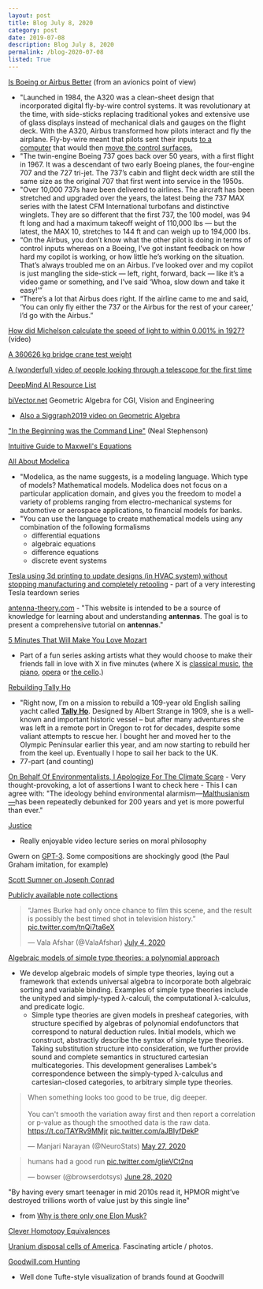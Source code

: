 ```yaml
---
layout: post
title: Blog July 8, 2020
category: post
date: 2019-07-08
description: Blog July 8, 2020
permalink: /blog-2020-07-08
listed: True
---
```


[Is Boeing or Airbus Better](https://thepointsguy.com/news/is-boeing-or-airbus-better-we-asked-an-airline-pilot/) (from an avionics point of view)
  - "Launched in 1984, the A320 was a clean-sheet design that incorporated digital fly-by-wire control systems. It was revolutionary at the time, with side-sticks replacing traditional yokes and extensive use of glass displays instead of mechanical dials and gauges on the flight deck. With the A320, Airbus transformed how pilots interact and fly the airplane. Fly-by-wire meant that pilots sent their inputs [to a computer](https://www.usatoday.com/story/travel/columnist/cox/2014/03/30/fly-by-wire-cockpit-controls/7026935/) that would then [move the control surfaces.](https://thepointsguy.com/news/how-airplane-wings-work/)
  - "The twin-engine Boeing 737 goes back over 50 years, with a first flight in 1967. It was a descendant of two early Boeing planes, the four-engine 707 and the 727 tri-jet. The 737’s cabin and flight deck width are still the same size as the original 707 that first went into service in the 1950s.
  - "Over 10,000 737s have been delivered to airlines. The aircraft has been stretched and upgraded over the years, the latest being the 737 MAX series with the latest CFM International turbofans and distinctive winglets. They are so different that the first 737, the 100 model, was 94 ft long and had a maximum takeoff weight of 110,000 lbs — but the latest, the MAX 10, stretches to 144 ft and can weigh up to 194,000 lbs.
  - “On the Airbus, you don’t know what the other pilot is doing in terms of control inputs whereas on a Boeing, I’ve got instant feedback on how hard my copilot is working, or how little he’s working on the situation. That’s always troubled me on an Airbus. I’ve looked over and my copilot is just mangling the side-stick — left, right, forward, back — like it’s a video game or something, and I’ve said ‘Whoa, slow down and take it easy!’”
  - “There’s a lot that Airbus does right. If the airline came to me and said, ‘You can only fly either the 737 or the Airbus for the rest of your career,’ I’d go with the Airbus.”

[How did Michelson calculate the speed of light to within 0.001% in 1927?](https://www.youtube.com/watch?v=I_RG7R15eCM) (video)

[A 360626 kg bridge crane test weight](https://www.reddit.com/r/Skookum/comments/gj3kbu/oh_i_almost_forgot_we_now_have_to_calibrate_the/?mc_cid=bd7064cafa&mc_eid=14c8a61759)

[A (wonderful) video of people looking through a telescope for the first time](https://vimeo.com/259818647)

[DeepMind AI Resource List](https://storage.googleapis.com/deepmind-media/research/New_AtHomeWithAI%20resources.pdf)

[biVector.net](https://bivector.net/index.html) Geometric Algebra for CGI, Vision and Engineering
  - [Also a Siggraph2019 video on Geometric Algebra](https://www.youtube.com/watch?v=tX4H_ctggYo&feature=youtu.be)

["In the Beginning was the Command Line"](http://cristal.inria.fr/~weis/info/commandline.html) (Neal Stephenson)

[Intuitive Guide to Maxwell's Equations](https://github.com/photonlines/Intuitive-Guide-to-Maxwells-Equations)

[All About Modelica](https://marcobonvini.com/modelica/2020/06/29/all-about-modelica.html)
  - "Modelica, as the name suggests, is a modeling language. Which type of models? Mathematical models. Modelica does not focus on a particular application domain, and gives you the freedom to model a variety of problems ranging from electro-mechanical systems for automotive or aerospace applications, to financial models for banks.
  - "You can use the language to create mathematical models using any combination of the following formalisms
    * differential equations
    * algebraic equations
    * difference equations
    * discrete event systems

[Tesla using 3d printing to update designs (in HVAC system) without stopping manufacturing and completely retooling](https://www.youtube.com/watch?v=FBnXgsiynPk&feature=youtu.be&t=451)
    - part of a very interesting Tesla teardown series

[antenna-theory.com](http://www.antenna-theory.com/)
    - "This website is intended to be a source of knowledge for learning about and understanding **antennas**. The goal is to present a comprehensive tutorial on **antennas**."

[5 Minutes That Will Make You Love Mozart](https://www.nytimes.com/2020/07/01/arts/music/classical-music-mozart.html)
  - Part of a fun series asking artists what they would choose to make their friends fall in love with X in five minutes (where X is [classical music](https://www.nytimes.com/2018/09/06/arts/music/5-minutes-that-will-make-you-love-classical-music.html), [the piano](https://www.nytimes.com/2019/04/19/arts/music/classical-music-piano.html), [opera](https://www.nytimes.com/2020/04/28/arts/music/classical-music-opera.html) or [the cello](https://www.nytimes.com/2020/06/03/arts/music/five-minutes-classical-music-cello.html).)

[Rebuilding Tally Ho](https://www.youtube.com/playlist?list=PLB00JHoTw1TeX82Qw8hoFLRJI89Us_jMw)
  - "Right now, I’m on a mission to rebuild a 109-year old English sailing yacht called [__Tally Ho__](https://sampsonboat.co.uk/tally-ho-will-sail-again/). Designed by Albert Strange in 1909, she is a well-known and important historic vessel – but after many adventures she was left in a remote port in Oregon to rot for decades, despite some valiant attempts to rescue her. I bought her and moved her to the Olympic Peninsular earlier this year, and am now starting to rebuild her from the keel up. Eventually I hope to sail her back to the UK.
  - 77-part (and counting)

[On Behalf Of Environmentalists, I Apologize For The Climate Scare](https://quillette.com/2020/06/30/on-behalf-of-environmentalists-i-apologize-for-the-climate-scare/)
    - Very thought-provoking, a lot of assertions I want to check here
    - This I can agree with: "The ideology behind environmental alarmism—[Malthusianism—](https://quillette.com/2019/10/05/channelling-the-malthusian-roots-of-climate-extremism/)has been repeatedly debunked for 200 years and yet is more powerful than ever."

[Justice](http://justiceharvard.org/)
  - Really enjoyable video lecture series on moral philosophy

Gwern on [GPT-3](https://www.gwern.net/GPT-3). Some compositions are shockingly good (the Paul Graham imitation, for example)

[Scott Sumner on Joseph Conrad](https://www.themoneyillusion.com/what-ive-been-reading-2/)

[Publicly available note collections](https://github.com/MaggieAppleton/digital-gardeners)

<blockquote class="twitter-tweet"><p lang="en" dir="ltr">“James Burke had only once chance to film this scene, and the result is possibly the best timed shot in television history.” <a href="https://t.co/tnQi7ta6eX">pic.twitter.com/tnQi7ta6eX</a></p>&mdash; Vala Afshar (@ValaAfshar) <a href="https://twitter.com/ValaAfshar/status/1279219989468401664?ref_src=twsrc%5Etfw">July 4, 2020</a></blockquote> <script async src="https://platform.twitter.com/widgets.js" charset="utf-8"></script>

[Algebraic models of simple type theories: a polynomial approach](https://arxiv.org/abs/2006.16949)
  - We develop algebraic models of simple type theories, laying out a framework that extends universal algebra to incorporate both algebraic sorting and variable binding. Examples of simple type theories include the unityped and simply-typed λ-calculi, the computational λ-calculus, and predicate logic.
    - Simple type theories are given models in presheaf categories, with structure specified by algebras of polynomial endofunctors that correspond to natural deduction rules. Initial models, which we construct, abstractly describe the syntax of simple type theories. Taking substitution structure into consideration, we further provide sound and complete semantics in structured cartesian multicategories. This development generalises Lambek's correspondence between the simply-typed λ-calculus and cartesian-closed categories, to arbitrary simple type theories.

<blockquote class="twitter-tweet"><p lang="en" dir="ltr">When something looks too good to be true, dig deeper. <br><br>You can&#39;t smooth the variation away first and then report a correlation or p-value as though the smoothed data is the raw data. <a href="https://t.co/TAYRv9MMjr">https://t.co/TAYRv9MMjr</a> <a href="https://t.co/aJBIyfDekP">pic.twitter.com/aJBIyfDekP</a></p>&mdash; Manjari Narayan (@NeuroStats) <a href="https://twitter.com/NeuroStats/status/1265698942697660416?ref_src=twsrc%5Etfw">May 27, 2020</a></blockquote> <script async src="https://platform.twitter.com/widgets.js" charset="utf-8"></script>

<blockquote class="twitter-tweet"><p lang="en" dir="ltr">humans had a good run <a href="https://t.co/gIieVCt2nq">pic.twitter.com/gIieVCt2nq</a></p>&mdash; bowser (@browserdotsys) <a href="https://twitter.com/browserdotsys/status/1277387931083247617?ref_src=twsrc%5Etfw">June 28, 2020</a></blockquote> <script async src="https://platform.twitter.com/widgets.js" charset="utf-8"></script><Paste>

"By having every smart teenager in mid 2010s read it, HPMOR might’ve destroyed trillions worth of value just by this single line"
   - from [Why is there only one Elon Musk?](https://guzey.com/why-is-there-only-one-elon-musk/)

[Clever Homotopy Equivalences](https://www.math3ma.com/blog/clever-homotopy-equivalences)

[Uranium disposal cells of America](http://www.clui.org/newsletter/winter-2013/perpetual-architecture). Fascinating article / photos.

[Goodwill.com Hunting](https://goodwill.awardwinninghuman.com/)
  - Well done Tufte-style visualization of brands found at Goodwill
